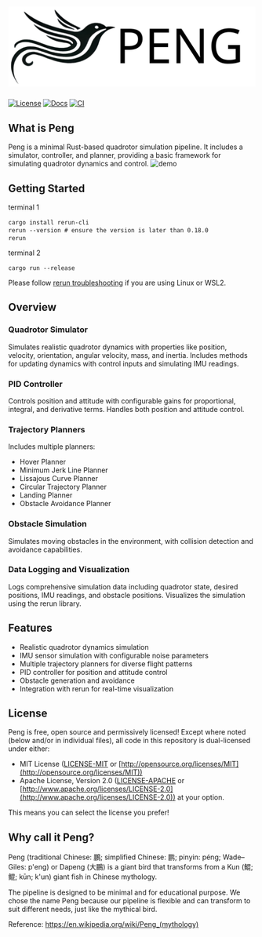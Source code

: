 # [![Peng](assets/Peng.svg)](https://github.com/makeecat/Peng)
[![License](https://img.shields.io/badge/license-MIT%2FApache-blue.svg)](https://github.com/makeecat/Peng#license)
[![Docs](https://github.com/makeecat/Peng/actions/workflows/docs.yml/badge.svg)](https://makeecat.github.io/Peng/)
[![CI](https://github.com/makeecat/Peng/actions/workflows/CI.yml/badge.svg)](https://github.com/makeecat/Peng/actions/workflows/CI.yml)
## What is Peng
Peng is a minimal Rust-based quadrotor simulation pipeline. It includes a simulator, controller, and planner, providing a basic framework for simulating quadrotor dynamics and control.
![demo](assets/Peng_demo.gif)
## Getting Started
terminal 1
```
cargo install rerun-cli
rerun --version # ensure the version is later than 0.18.0
rerun
```
terminal 2
```
cargo run --release
```
Please follow [rerun troubleshooting](https://rerun.io/docs/getting-started/troubleshooting) if you are using Linux or WSL2.

## Overview

### Quadrotor Simulator
Simulates realistic quadrotor dynamics with properties like position, velocity, orientation, angular velocity, mass, and inertia. Includes methods for updating dynamics with control inputs and simulating IMU readings.

### PID Controller
Controls position and attitude with configurable gains for proportional, integral, and derivative terms. Handles both position and attitude control.

### Trajectory Planners
Includes multiple planners:
- Hover Planner
- Minimum Jerk Line Planner
- Lissajous Curve Planner
- Circular Trajectory Planner
- Landing Planner
- Obstacle Avoidance Planner

### Obstacle Simulation
Simulates moving obstacles in the environment, with collision detection and avoidance capabilities.

### Data Logging and Visualization
Logs comprehensive simulation data including quadrotor state, desired positions, IMU readings, and obstacle positions. Visualizes the simulation using the rerun library.

## Features

- Realistic quadrotor dynamics simulation
- IMU sensor simulation with configurable noise parameters
- Multiple trajectory planners for diverse flight patterns
- PID controller for position and attitude control
- Obstacle generation and avoidance
- Integration with rerun for real-time visualization

## License

Peng is free, open source and permissively licensed!
Except where noted (below and/or in individual files), all code in this repository is dual-licensed under either:
* MIT License ([LICENSE-MIT](LICENSE-MIT) or [http://opensource.org/licenses/MIT](http://opensource.org/licenses/MIT))
* Apache License, Version 2.0 ([LICENSE-APACHE](LICENSE-APACHE) or [http://www.apache.org/licenses/LICENSE-2.0](http://www.apache.org/licenses/LICENSE-2.0))
at your option.

This means you can select the license you prefer!

## Why call it Peng?

Peng (traditional Chinese: 鵬; simplified Chinese: 鹏; pinyin: péng; Wade–Giles: p'eng) or Dapeng (大鵬) is a giant bird that transforms from a Kun (鯤; 鲲; kūn; k'un) giant fish in Chinese mythology.

The pipeline is designed to be minimal and for educational purpose.
We chose the name Peng because our pipeline is flexible and can transform to suit different needs, just like the mythical bird.

Reference: https://en.wikipedia.org/wiki/Peng_(mythology)
